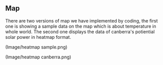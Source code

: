 ## Map

There are two versions of map we have implemented by coding, the first one is showing a sample data on the map which is about temperature in whole world. The second one displays the data of canberra's potiential solar power in heatmap format. 

(Image/heatmap sample.png)

(Image/heatmap canberra.png)
